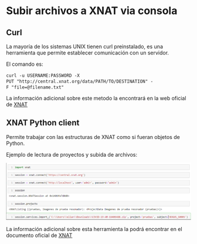 # Subir archivos a XNAT via consola
## Curl

La mayoría de los sistemas UNIX tienen curl preinstalado, es una herramienta que permite establecer comunicación con un servidor. 

El comando es: 
```
curl -u USERNAME:PASSWORD -X PUT "http://central.xnat.org/data/PATH/TO/DESTINATION" -F "file=@filename.txt" 
```
La información adicional sobre este metodo la encontrará en la web oficial de [XNAT](https://wiki.xnat.org/display/XAPI/Tips+for+Uploading+Files+via+REST)

## XNAT Python client 

Permite trabajar con las estructuras de XNAT como si fueran objetos de Python. 

Ejemplo de lectura de proyectos y subida de archivos: 

![Login page](https://raw.githubusercontent.com/doviedob/PIS_III_XNAT//master/Images/python_client.png)

La información adicional sobre esta herramienta la podrá encontrar en el documento oficial de [XNAT](https://xnat.readthedocs.io/en/0.5.1/)
